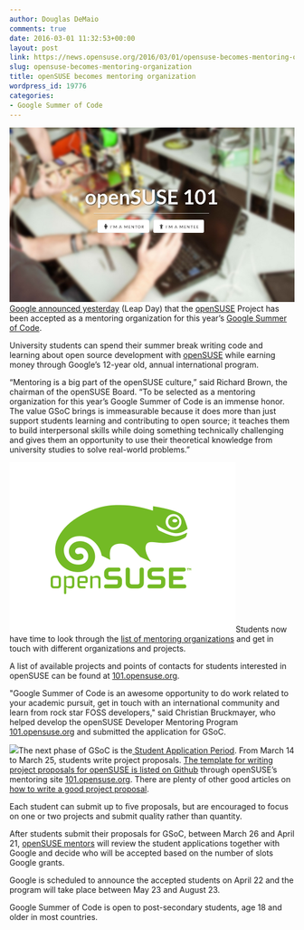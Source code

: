 ```yaml
---
author: Douglas DeMaio
comments: true
date: 2016-03-01 11:32:53+00:00
layout: post
link: https://news.opensuse.org/2016/03/01/opensuse-becomes-mentoring-organization/
slug: opensuse-becomes-mentoring-organization
title: openSUSE becomes mentoring organization
wordpress_id: 19776
categories:
- Google Summer of Code
---
```


[![Screenshot from 2016-03-01 11-51-38](/wp-content/uploads/2016/03/Screenshot-from-2016-03-01-11-51-38.png)Google announced yesterday](http://google-opensource.blogspot.de/2016/02/2016-google-summer-of-code-mentor.html) (Leap Day) that the [openSUSE](https://www.opensuse.org/) Project has been accepted as a mentoring organization for this year’s [Google Summer of Code](https://developers.google.com/open-source/gsoc/).

University students can spend their summer break writing code and learning about open source development with [openSUSE](https://www.opensuse.org/) while earning money through Google’s 12-year old, annual international program.

“Mentoring is a big part of the openSUSE culture,” said Richard Brown, the chairman of the openSUSE Board. “To be selected as a mentoring organization for this year’s Google Summer of Code is an immense honor. The value GSoC brings is immeasurable because it does more than just support students learning and contributing to open source; it teaches them to build interpersonal skills while doing something technically challenging and gives them an opportunity to use their theoretical knowledge from university studies to solve real-world problems.”<!-- more -->

![openSUSE](/wp-content/uploads/2016/03/openSUSE.png)Students now have time to look through the [list of mentoring organizations](http://bit.ly/1Qjdpgr) and get in touch with different organizations and projects.

A list of available projects and points of contacts for students interested in openSUSE can be found at [101.opensuse.org](http://101.opensuse.org).

"Google Summer of Code is an awesome opportunity to do work related to your academic pursuit, get in touch with an international community and learn from rock star FOSS developers," said Christian Bruckmayer, who helped develop the openSUSE Developer Mentoring Program [101.opensuse.org](http://101.opensuse.org) and submitted the application for GSoC.

![](https://developers.google.com/open-source/gsoc/images/gsoc2016-sun-373x373.png)The next phase of GSoC is the[ Student Application Period](https://developers.google.com/open-source/gsoc/timeline). From March 14 to March 25, students write project proposals. [The template for writing project proposals for openSUSE is listed on Github](https://github.com/openSUSE/mentoring/blob/gh-pages/templates/gsoc.md) through openSUSE’s mentoring site [101.opensuse.org](http://101.opensuse.org). There are plenty of other good articles on [how to write a good project proposal](http://teom.org/blog/kde/how-to-write-a-kick-ass-proposal-for-google-summer-of-code/).

Each student can submit up to five proposals, but are encouraged to focus on one or two projects and submit quality rather than quantity.

After students submit their proposals for GSoC, between March 26 and April 21, [openSUSE mentors](http://101.opensuse.org/#mentor) will review the student applications together with Google and decide who will be accepted based on the number of slots Google grants.

Google is scheduled to announce the accepted students on April 22 and the program will take place between May 23 and August 23.

Google Summer of Code is open to post-secondary students, age 18 and older in most countries.
